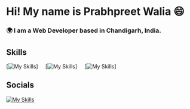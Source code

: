 # Hi! My name is Prabhpreet Walia 😄

### 🌍  I am a Web Developer based in Chandigarh, India.

## Skills

[![My Skills](https://skillicons.dev/icons?i=python,flask)] &nbsp;&nbsp;&nbsp;
[![My Skills](https://skillicons.dev/icons?i=html,css)] &nbsp;&nbsp;&nbsp;
[![My Skills](https://skillicons.dev/icons?i=js,react)]

## Socials

[![My Skills](https://skillicons.dev/icons?i=linkedin)]((https://www.linkedin.com/in/prabhpreeet/))
